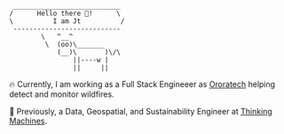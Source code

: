 ```
 ___________________________
/      Hello there 👋!      \
\          I am Jt          /
 ---------------------------
        \   ^__^
         \  (oo)\_______
            (__)\       )\/\
                ||----w |
                ||     ||
```


🔥 Currently, I am working as a Full Stack Engineeer as [Ororatech](https://ororatech.com) helping detect and monitor wildfires.

🤖 Previously, a Data, Geospatial, and Sustainability Engineer at [Thinking Machines](https://thinkingmachin.es/).
